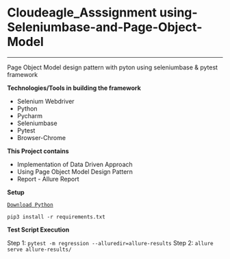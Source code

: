 # Cloudeagle_Asssignment using-Seleniumbase-and-Page-Object-Model
---------------------------------------------------------------------------------------

Page Object Model design pattern with pyton using seleniumbase & pytest framework

**Technologies/Tools in building the framework**

* Selenium Webdriver
* Python
* Pycharm
* Seleniumbase
* Pytest
* Browser-Chrome

**This Project contains**

* Implementation of Data Driven Approach
* Using Page Object Model Design Pattern
* Report - Allure Report

**Setup**

<a href = "https://www.python.org/downloads/">```Download Python```</a>

`pip3 install -r requirements.txt`

**Test Script Execution**

Step 1: `pytest -m regression --alluredir=allure-results`
Step 2: `allure serve allure-results/`